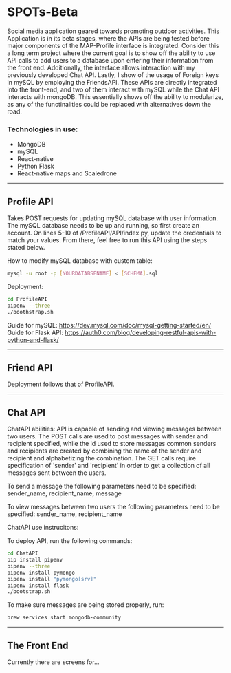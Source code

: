 # SPOTs-Beta
Social media application geared towards promoting outdoor activities. This Application is in its beta stages, where the APIs are being tested before major components of the MAP-Profile interface is integrated. Consider this a long term project where the current goal is to show off the ability to use API calls to add users to a database upon entering their information from the front end. Additionally, the interface allows interaction with my previously developed Chat API. Lastly, I show of the usage of Foreign keys in mySQL by employing the FriendsAPI. These APIs are directly integrated into the front-end, and two of them interact with mySQL while the Chat API interacts with mongoDB. This essentially shows off the ability to modularize, as any of the functinalities could be replaced with alternatives down the road. 

### Technologies in use:
- MongoDB
- mySQL
- React-native
- Python Flask
- React-native maps and Scaledrone

----------------------------------------------------------------------------------------------------------------------------------------
## Profile API

Takes POST requests for updating mySQL database with user information. The mySQL database needs to be up and running, so first create an account. On lines 5-10 of /ProfileAPI/API/index.py, update the credentials to match your values. From there, feel free to run this API using the steps stated below. 

How to modify mySQL database with custom table:

```bash
mysql -u root -p [YOURDATABSENAME] < [SCHEMA].sql      
```

Deployment:

```bash
cd ProfileAPI
pipenv --three
./boothstrap.sh
```

Guide for mySQL: https://dev.mysql.com/doc/mysql-getting-started/en/
Guide for Flask API: https://auth0.com/blog/developing-restful-apis-with-python-and-flask/ 

----------------------------------------------------------------------------------------------------------------------------------------
## Friend API

Deployment follows that of ProfileAPI. 

----------------------------------------------------------------------------------------------------------------------------------------
## Chat API

ChatAPI abilities: API is capable of sending and viewing messages between two users. The POST calls are used to post messages with sender and recipient specified, while the id used to store messages common senders and recipients are created by combining the name of the sender and recipient and alphabetizing the combination. The GET calls require specification of 'sender' and 'recipient' in order to get a collection of all messages sent between the users.

To send a message the following parameters need to be specified: sender_name, recipient_name, message

To view messages between two users the following parameters need to be specified: sender_name, recipient_name

ChatAPI use instrucitons:

To deploy API, run the following commands:

```bash
cd ChatAPI
pip install pipenv
pipenv --three
pipenv install pymongo
pipenv install "pymongo[srv]"
pipenv install flask
./bootstrap.sh
```

To make sure messages are being stored properly, run:

```bash
brew services start mongodb-community
```

----------------------------------------------------------------------------------------------------------------------------------------
## The Front End

Currently there are screens for... 
